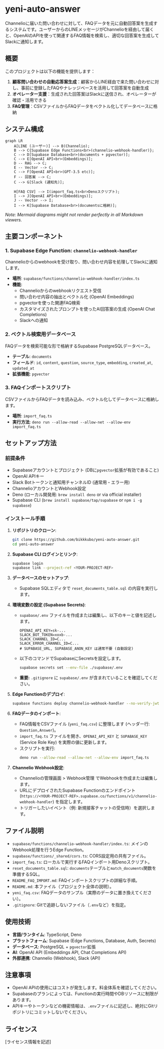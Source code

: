 # yeni-auto-answer

Channelioに届いた問い合わせに対して、FAQデータを元に自動回答案を生成するシステムです。ユーザーからのLINEメッセージがChannelioを経由して届くと、OpenAIのAPIを使って関連するFAQ情報を検索し、適切な回答案を生成してSlackに通知します。

## 概要

このプロジェクトは以下の機能を提供します：

1. **顧客問い合わせの自動応答案生成**：顧客からLINE経由で来た問い合わせに対し、事前に登録したFAQやナレッジベースを活用して回答案を自動生成
2. **オペレーター支援**：生成された回答案はSlackに送信され、オペレーターが確認・活用できる
3. **FAQ管理**：CSVファイルからFAQデータをベクトル化してデータベースに格納

## システム構成

```mermaid
graph LR
    A[LINE (ユーザー)] --> B(Channelio);
    B --> C{Supabase Edge Functions<br>(channelio-webhook-handler)};
    C --> D[Supabase Database<br>(documents + pgvector)];
    C --> E[OpenAI API<br>(Embeddings)];
    D -- RAG --> C;
    E -- Vector --> C;
    C --> F[OpenAI API<br>(GPT-3.5 etc)];
    F -- 回答案 --> C;
    C --> G[Slack (通知先)];

    H[FAQ CSV] --> I(import_faq.ts<br>Denoスクリプト);
    I --> J[OpenAI API<br>(Embeddings)];
    J -- Vector --> I;
    I --> K[Supabase Database<br>(documentsに格納)];

```
*Note: Mermaid diagrams might not render perfectly in all Markdown viewers.*

## 主要コンポーネント

### 1. Supabase Edge Function: `channelio-webhook-handler`

Channelioからのwebhookを受け取り、問い合わせ内容を処理してSlackに通知します。

- **場所**: `supabase/functions/channelio-webhook-handler/index.ts`
- **機能**:
  - Channelioからのwebhookリクエスト受信
  - 問い合わせ内容の抽出とベクトル化 (OpenAI Embeddings)
  - pgvectorを使った関連FAQ検索
  - カスタマイズされたプロンプトを使ったAI回答案の生成 (OpenAI Chat Completions)
  - Slackへの通知

### 2. ベクトル検索用データベース

FAQデータを検索可能な形で格納するSupabase PostgreSQLデータベース。

- **テーブル**: `documents`
- **フィールド**: `id`, `content`, `question`, `source_type`, `embedding`, `created_at`, `updated_at`
- **拡張機能**: `pgvector`

### 3. FAQインポートスクリプト

CSVファイルからFAQデータを読み込み、ベクトル化してデータベースに格納します。

- **場所**: `import_faq.ts`
- **実行方法**: `deno run --allow-read --allow-net --allow-env import_faq.ts`

## セットアップ方法

### 前提条件

- Supabaseアカウントとプロジェクト (DBに`pgvector`拡張が有効であること)
- OpenAI APIキー
- Slack Botトークンと通知用チャンネルID (通常用・エラー用)
- ChannelioアカウントとWebhook設定
- Deno (ローカル開発用: `brew install deno` or via official installer)
- Supabase CLI (`brew install supabase/tap/supabase` or `npm i -g supabase`)

### インストール手順

1. **リポジトリのクローン**:
   ```bash
   git clone https://github.com/bikkkubo/yeni-auto-answer.git
   cd yeni-auto-answer
   ```

2. **Supabase CLI ログインとリンク**:
   ```bash
   supabase login
   supabase link --project-ref <YOUR-PROJECT-REF>
   ```

3. **データベースのセットアップ**:
   - Supabase SQLエディタで `reset_documents_table.sql` の内容を実行します。

4. **環境変数の設定 (Supabase Secrets)**:
   - `supabase/.env` ファイルを作成または編集し、以下のキーと値を記述します。
     ```dotenv
     OPENAI_API_KEY=sk-...
     SLACK_BOT_TOKEN=xoxb-...
     SLACK_CHANNEL_ID=C...
     SLACK_ERROR_CHANNEL_ID=C...
     # SUPABASE_URL, SUPABASE_ANON_KEY は通常不要 (自動設定)
     ```
   - 以下のコマンドでSupabaseにSecretsを設定します。
     ```bash
     supabase secrets set --env-file ./supabase/.env
     ```
   - **重要:** `.gitignore` に `supabase/.env` が含まれていることを確認してください。

5. **Edge Functionのデプロイ**:
   ```bash
   supabase functions deploy channelio-webhook-handler --no-verify-jwt
   ```

6. **FAQデータのインポート**:
   - FAQ情報をCSVファイル (`yeni_faq.csv`) に整理します (ヘッダー行: `Question,Answer`)。
   - `import_faq.ts` ファイルを開き、`OPENAI_API_KEY` と `SUPABASE_KEY` (Service Role Key) を実際の値に更新します。
   - スクリプトを実行:
     ```bash
     deno run --allow-read --allow-net --allow-env import_faq.ts
     ```

7. **Channelio Webhook設定**:
   - Channelioの管理画面 > Webhook管理 でWebhookを作成または編集します。
   - URLにデプロイされたSupabase Functionのエンドポイント (`https://<YOUR-PROJECT-REF>.supabase.co/functions/v1/channelio-webhook-handler`) を指定します。
   - トリガーしたいイベント（例: 新規接客チャットの受信時）を選択します。

## ファイル説明

- `supabase/functions/channelio-webhook-handler/index.ts`: メインのWebhook処理を行うEdge Function。
- `supabase/functions/_shared/cors.ts`: CORS設定用の共有ファイル。
- `import_faq.ts`: ローカルで実行するFAQインポート用Denoスクリプト。
- `reset_documents_table.sql`: `documents`テーブルと`match_documents`関数を準備するSQL。
- `README_FAQ_IMPORT.md`: FAQインポートスクリプトの詳細な手順。
- `README.md`: 本ファイル（プロジェクト全体の説明）。
- `yeni_faq.csv`: FAQデータのサンプル（実際のデータに置き換えてください）。
- `.gitignore`: Gitで追跡しないファイル（`.env`など）を指定。

## 使用技術

- **言語/ランタイム**: TypeScript, Deno
- **プラットフォーム**: Supabase (Edge Functions, Database, Auth, Secrets)
- **データベース**: PostgreSQL + `pgvector`拡張
- **AI**: OpenAI API (Embeddings API, Chat Completions API)
- **外部連携**: Channelio (Webhook), Slack (API)

## 注意事項

- OpenAI APIの使用にはコストが発生します。料金体系を確認してください。
- Supabaseのプランによっては、Functionの実行時間やDBリソースに制限があります。
- APIキーやトークンなどの機密情報は、`.env`ファイルに記述し、絶対にGitリポジトリにコミットしないでください。

## ライセンス

[ライセンス情報を記述] 